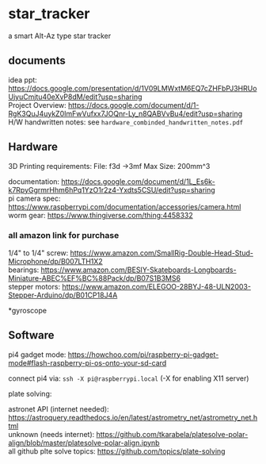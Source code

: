 # star_tracker
a smart Alt-Az type star tracker

## documents

idea ppt: https://docs.google.com/presentation/d/1V09LMWxtM6EQ7cZHFbPJ3HRUoUjyuCmjtu40eXvP8dM/edit?usp=sharing  
Project Overview: https://docs.google.com/document/d/1-RgK3QuJ4uykZ0ImFwVufxx7JOQnr-Ly_n8QABVvBu4/edit?usp=sharing  
H/W handwritten notes: see `hardware_combinded_handwritten_notes.pdf`

## Hardware

3D Printing requirements:
File: f3d ->3mf
Max Size: 200mm^3

documentation: https://docs.google.com/document/d/1L_Es6k-k7RpyGgrmrHhm6hPq1YzO1r2z4-Yxdts5CSU/edit?usp=sharing  
pi camera spec: https://www.raspberrypi.com/documentation/accessories/camera.html  
worm gear: https://www.thingiverse.com/thing:4458332  

### all amazon link for purchase

1/4" to 1/4" screw: https://www.amazon.com/SmallRig-Double-Head-Stud-Microphone/dp/B007LTH1X2  
bearings: https://www.amazon.com/BESIY-Skateboards-Longboards-Miniature-ABEC%EF%BC%88Pack/dp/B07S1B3MS6  
stepper motors: https://www.amazon.com/ELEGOO-28BYJ-48-ULN2003-Stepper-Arduino/dp/B01CP18J4A  

*gyroscope

## Software

pi4 gadget mode: https://howchoo.com/pi/raspberry-pi-gadget-mode#flash-raspberry-pi-os-onto-your-sd-card

connect pi4 via: `ssh -X pi@raspberrypi.local` (-X for enabling X11 server)

plate solving:

astronet API (internet needed): https://astroquery.readthedocs.io/en/latest/astrometry_net/astrometry_net.html  
unknown (needs internet): https://github.com/tkarabela/platesolve-polar-align/blob/master/platesolve-polar-align.ipynb  
all github plte solve topics: https://github.com/topics/plate-solving  

